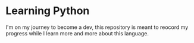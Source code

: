 # Learning Python
I'm on my journey to become a dev, this repository is meant to reocord my progress while I learn more and more about this language. 
